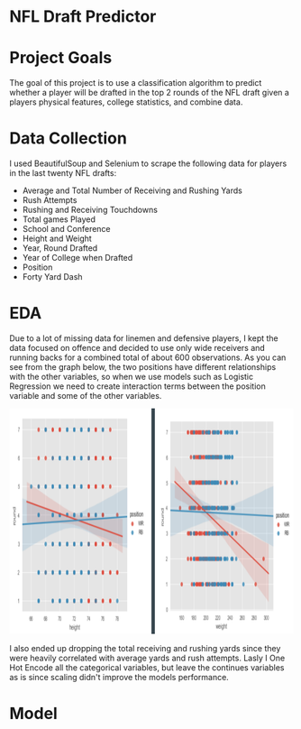 # NFL Draft Predictor

# Project Goals

The goal of this project is to use a classification algorithm to predict whether a player will be drafted in the top 2 rounds of the NFL draft given a players physical features, college statistics, and combine data. 

# Data Collection

I used BeautifulSoup and Selenium to scrape the following data for players in the last twenty NFL drafts:
- Average and Total Number of Receiving and Rushing Yards
- Rush Attempts
- Rushing and Receiving Touchdowns
- Total games Played
- School and Conference
- Height and Weight
- Year, Round Drafted
- Year of College when Drafted
- Position
- Forty Yard Dash

# EDA

Due to a lot of missing data for linemen and defensive players, I kept the data focused on offence and decided to use only wide receivers and running backs for a combined total of about 600 observations. As you can see from the graph below, the two positions have different relationships with the other variables, so when we use models such as Logistic Regression we need to create interaction terms between the position variable and some of the other variables.

<img src="https://github.com/jmt0221/NFL-Draft-Predictor/blob/master/images/interaction.png" width="800" height="400">

I also ended up dropping the total receiving and rushing yards since they were heavily correlated with average yards and rush attempts. Lasly I One Hot Encode all the categorical variables, but leave the continues variables as is since scaling didn't improve the models performance. 


# Model